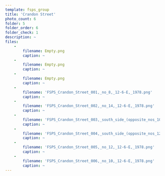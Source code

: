 ```yaml
---
template: fsps_group
title: 'Crandon Street'
photo_count: 6
folder: 5
folder_order: 6
folder_check: 1
description: ~
files:
    -
        filename: Empty.png
        caption: ~
    -
        filename: Empty.png
        caption: ~
    -
        filename: Empty.png
        caption: ~
    -
        filename: 'FSPS_Crandon_Street_001,_no_8,_12-6-E,_1978.png'
        caption: ~
    -
        filename: 'FSPS_Crandon_Street_002,_no_14,_12-6-E,_1978.png'
        caption: ~
    -
        filename: 'FSPS_Crandon_Street_003,_south_side_(opposite_nos_10,_12),_12-6-E,_1978.png'
        caption: ~
    -
        filename: 'FSPS_Crandon_Street_004,_south_side_(opposite_nos_12,_14),_12-6-E.png'
        caption: ~
    -
        filename: 'FSPS_Crandon_Street_005,_no_12,_12-6-E,_1978.png'
        caption: ~
    -
        filename: 'FSPS_Crandon_Street_006,_no_10,_12-6-E,_1978.png'
        caption: ~
---
```

